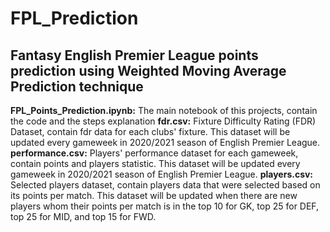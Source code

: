 # FPL_Prediction
## Fantasy English Premier League points prediction  using Weighted Moving Average Prediction technique
**FPL_Points_Prediction.ipynb:** The main notebook of this projects, contain the code and the steps explanation
**fdr.csv:** Fixture Difficulty Rating (FDR) Dataset, contain fdr data for each clubs' fixture. This dataset will be updated every gameweek in 2020/2021 season of English Premier League.
**performance.csv:** Players' performance dataset for each gameweek, contain points and players statistic. This dataset will be updated every gameweek in 2020/2021 season of English Premier League.
**players.csv:** Selected players dataset, contain players data that were selected based on its points per match. This dataset will be updated when there are new players whom their points per match is in the top 10 for GK, top 25 for DEF, top 25 for MID, and top 15 for FWD.
